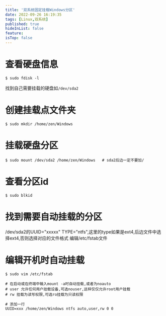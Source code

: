 ```yaml
---
title: '双系统固定挂载Windows分区'
date: 2022-09-26 16:19:35
tags: [Linux,双系统]
published: true
hideInList: false
feature: 
isTop: false
---
```


# 查看硬盘信息

`$ sudo fdisk -l`

找到自己需要挂载的硬盘如`/dev/sda2`

# 创建挂载点文件夹

`$ sudo mkdir /home/zen/Windows`

# 挂载硬盘分区

`$ sudo mount /dev/sda2 /home/zen/Windows   # sda2后边一定不要加/`

# 查看分区id

`$ sudo blkid`

# 找到需要自动挂载的分区
/dev/sda2的UUID="xxxxx" TYPE="ntfs",这里的type如果是ext4,后边文件中选择ext4,否则选择对应的文件格式
编辑/etc/fstab文件

# 编辑开机时自动挂载
`$ sudo vim /etc/fstab`

```
# 在启动或在终端中输入mount -a时自动挂载,或者为noauto
# user 允许任何用户挂载设备,可选nouser,这样仅仅允许root用户挂载
# rw 挂载为读写权限,可选ro挂载为只读权限

# 添加一行
UUID=xxx /home/zen/Windows ntfs auto,user,rw 0 0
```
